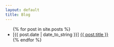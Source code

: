 ```yaml
---
layout: default
title: Blog
---
```


<ul>
  {% for post in site.posts %}
    <li>[{{ post.date | date_to_string }}] <a href="{{ post.url }}">{{ post.title }}</a></li>
  {% endfor %}
</ul>